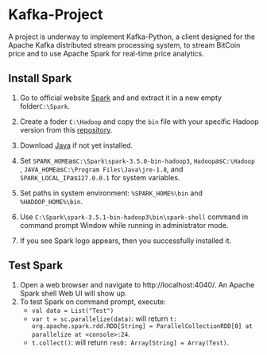 # Kafka-Project
A project is underway to implement Kafka-Python, a client designed for the Apache Kafka distributed stream processing system, to stream BitCoin price and to use Apache Spark for real-time price analytics.

## Install Spark
1. Go to official website [Spark](https://spark.apache.org/downloads.html) and and extract it in a new empty folder`C:\Spark`.

2. Create a foder `C:\Hadoop` and copy the `bin` file with your specific Hadoop version from this [repository](https://github.com/cdarlint/winutils/tree/master).

3. Download [Java](https://www.java.com/en/download/) if not yet installed.

4. Set `SPARK_HOME`as`C:\Spark\spark-3.5.0-bin-hadoop3`, `Hadoop`as`C:\Hadoop` , `JAVA_HOME`as`C:\Program Files\Java\jre-1.8`, and `SPARK_LOCAL_IP`as`127.0.0.1` for system variables. 

5. Set paths in system environment: `%SPARK_HOME%\bin` and `%HADOOP_HOME%\bin`.

6. Use `C:\Spark\spark-3.5.1-bin-hadoop3\bin\spark-shell` command in command prompt Window while running in administrator mode.

7. If you see Spark logo appears, then you successfully installed it.

## Test Spark
1. Open a web browser and navigate to http://localhost:4040/. An Apache Spark shell Web UI will show up.
2. To test Spark on command prompt, execute:
   * `val data = List("Test")`
   * `var t = sc.parallelize(data)`: will return `t: org.apache.spark.rdd.RDD[String] = ParallelCollectionRDD[0] at parallelize at <console>:24`.
   * `t.collect()`: will return `res0: Array[String] = Array(Test)`.
